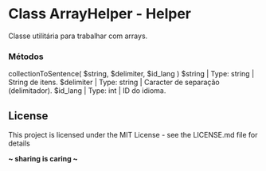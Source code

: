 # Class ArrayHelper - Helper
Classe utilitária para trabalhar com arrays.

### Métodos

collectionToSentence( $string, $delimiter, $id_lang )
$string     | Type: string  | String de itens.
$delimiter  | Type: string  | Caracter de separação (delimitador).
$id_lang    | Type: int     | ID do idioma.

License
----
This project is licensed under the MIT License - see the LICENSE.md file for details

**~ sharing is caring ~**
